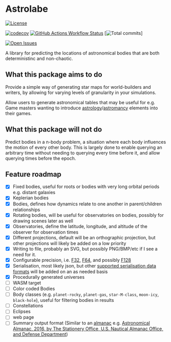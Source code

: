 # Astrolabe

[![License](https://img.shields.io/github/license/2sugarcubes/astrolabe)](https://github.com/2sugarcubes/astrolabe/LICENSE.txt)

[![codecov](https://codecov.io/gh/2sugarcubes/astrolabe/branch/dev/graph/badge.svg?token=E27GPTMWQY)](https://codecov.io/github/2sugarcubes/astrolabe)
[![GitHub Actions Workflow Status](https://img.shields.io/github/actions/workflow/status/2sugarcubes/astrolabe/tests)](https://github.com/2sugarcubes/astrolabe/actions)
[![Total commits](https://img.shields.io/github/commit-activity/t/2sugarcubes/astrolabe)]

[![Open Issues](https://img.shields.io/github/issues/2sugarcubes/astrolabe)](https://github.com/2sugarcubes/astrolabe/issues)

A library for predicting the locations of astronomical bodies that are both deterministinc and non-chaotic.

## What this package aims to do

Provide a simple way of generating star maps for world-builders and writers, by allowing for varying levels of granularity in your simulations.

Allow users to generate astronomical tables that may be useful for e.g. Game masters wanting to introduce [astrology](https://en.wikipedia.org/wiki/Astrology)/[astromancy](https://en.wikipedia.org/wiki/Astromancy) elements into their games.

## What this package will not do

Predict bodies in a n-body problem, a situation where each body influences the motion of every other body. This is largely done to enable querying an arbitrary time without needing to querying every time before it, and allow querying times before the epoch.

## Feature roadmap

- [x] Fixed bodies, useful for roots or bodies with very long orbital periods e.g. distant galaxies
- [x] Keplerian bodies
- [x] Bodies, defines how dynamics relate to one another in parent/children relationships
- [x] Rotating bodies, will be useful for observatories on bodies, possibly for drawing scenes later as well
- [x] Observatories, define the latitude, longitude, and altitude of the observer for observation times
- [x] Different projections, default will be an orthographic projection, but other projections will likely be added on a low priority
- [x] Writing to file, probably an SVG, but possibly PNG/BMP/etc if I see a need for it.
- [x] Configurable precision, i.e. [F32](https://en.wikipedia.org/wiki/Single-precision_floating-point_format), [F64](https://en.wikipedia.org/wiki/Double-precision_floating-point_format), and possibly [F128](https://en.wikipedia.org/wiki/Quadruple-precision_floating-point_format)
- [x] Serialisation, most likely json, but other [supported serialisation data formats](https://serde.rs/#data-formats) will be added on an as needed basis
- [x] Procedurally generated universes
- [ ] WASM target
- [ ] Color coded Bodies
- [ ] Body classes (e.g. `planet-rocky`, `planet-gas`, `star-M-class`, `moon-icy`, `black-hole`), useful for filtering bodies in results
- [ ] Constellations
- [ ] Eclipses
- [ ] web page
- [ ] Summary output format (Similar to an [almanac](https://en.wikipedia.org/wiki/Almanac) e.g. [Astronomical Almanac, 2016, by The Stationery Office, U.S. Nautical Almanac Office, and Defense Department](https://openlibrary.org/books/OL50688251M/Astronomical_Almanac))
